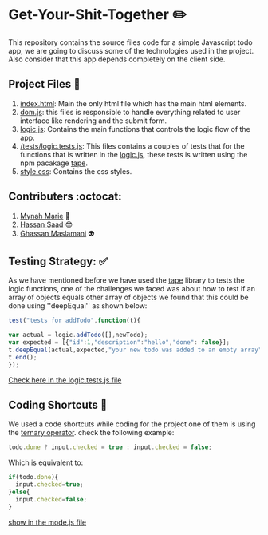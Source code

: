 # Get-Your-Shit-Together :pencil2:

This repository  contains the source files code for a simple Javascript todo app, we are going to discuss some of the technologies used in the project. Also consider that this app depends completely on the client side.


##  Project Files   :open_file_folder:

 1. [index.html](https://github.com/FACN3/Get-Your-Shit-Together/blob/master/index.html): Main the only html file which has the main html elements.
 1. [dom.js](https://github.com/FACN3/Get-Your-Shit-Together/blob/master/dom.js): this files is responsible to handle everything related to user interface like rendering and the submit form.    
 1. [logic.js](https://github.com/FACN3/Get-Your-Shit-Together/blob/master/logic.js): Contains the main functions that controls the logic flow of the app.
 1. [/tests/logic.tests.js](https://github.com/FACN3/Get-Your-Shit-Together/blob/master/tests/logic.tests.js): This files contains a couples of tests that for the functions that is written in the [logic.js](https://github.com/FACN3/Get-Your-Shit-Together/blob/master/logic.js), these tests is written using the npm pacakage [tape](https://www.npmjs.com/package/tape).
 1. [style.css](https://github.com/FACN3/Get-Your-Shit-Together/blob/master/style.css): Contains the css styles.

## Contributers :octocat:


  1. [Mynah Marie](https://github.com/MynahMarie)       :musical_note:
  1. [Hassan Saad](https://github.com/ghassanmas)       :sunglasses:
  1. [Ghassan Maslamani](https://github.com/hasansaad1) :alien:


## Testing Strategy: :white_check_mark:


  As we have mentioned before we have used the [tape](https://www.npmjs.com/package/tape) library to tests the logic functions, one of the challenges we faced was about how to test if an array of objects equals other array of objects we found that this could be done using ''deepEqual'' as shown below:
  ```javascript
test("tests for addTodo",function(t){

  var actual = logic.addTodo([],newTodo);
  var expected = [{"id":1,"description":"hello","done": false}];
  t.deepEqual(actual,expected,"your new todo was added to an empty array");
  t.end();
});
```
[Check here in the logic.tests.js file](https://github.com/FACN3/Get-Your-Shit-Together/blob/master/tests/logic.tests.js#L9-L15)


## Coding Shortcuts :turtle:

  We used a code shortcuts while coding for the project one of them is using the [ternary operator](https://developer.mozilla.org/en-US/docs/Web/JavaScript/Reference/Operators/Conditional_Operator). check the following example:

  ```javascript
  todo.done ? input.checked = true : input.checked = false;
```
Which is equivalent to:

```javascript
if(todo.done){
  input.checked=true;
}else{
  input.checked=false;
}
```
[show in the mode.js file](https://github.com/FACN3/Get-Your-Shit-Together/blob/master/dom.js#L30-L35)
